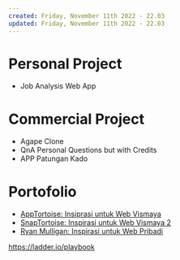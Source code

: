 ```yaml
---
created: Friday, November 11th 2022 - 22.03
updated: Friday, November 11th 2022 - 22.03
---
```

# Personal Project
- Job Analysis Web App

# Commercial Project
- Agape Clone
- QnA Personal Questions but with Credits
- APP Patungan Kado

# Portofolio
- [AppTortoise: Insiprasi untuk Web Vismaya](https://apptortoise.com/)
- [SnapTortoise: Inspirasi untuk Web Vismaya 2](https://snaptortoise.com/)
- [Ryan Mulligan: Inspirasi untuk Web Pribadi](https://ryanmulligan.dev/)

https://ladder.io/playbook
